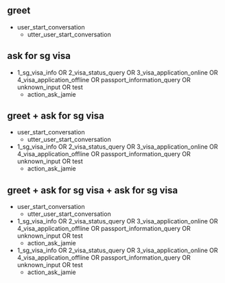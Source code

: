 ## greet
* user_start_conversation
    - utter_user_start_conversation

## ask for sg visa
* 1_sg_visa_info OR 2_visa_status_query OR 3_visa_application_online OR 4_visa_application_offline OR passport_information_query OR unknown_input OR test
    - action_ask_jamie

## greet + ask for sg visa
* user_start_conversation
    - utter_user_start_conversation
* 1_sg_visa_info OR 2_visa_status_query OR 3_visa_application_online OR 4_visa_application_offline OR passport_information_query OR unknown_input OR test
    - action_ask_jamie

## greet + ask for sg visa + ask for sg visa
* user_start_conversation
    - utter_user_start_conversation
* 1_sg_visa_info OR 2_visa_status_query OR 3_visa_application_online OR 4_visa_application_offline OR passport_information_query OR unknown_input OR test
    - action_ask_jamie
* 1_sg_visa_info OR 2_visa_status_query OR 3_visa_application_online OR 4_visa_application_offline OR passport_information_query OR unknown_input OR test
    - action_ask_jamie
